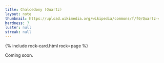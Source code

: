 ```yaml
---
title: Chalcedony (Quartz)
layout: note
thumbnail: https://upload.wikimedia.org/wikipedia/commons/f/f0/Quartz-46809.jpg
hardness: 7
luster: null
streak: null
---
```

{% include rock-card.html rock=page %}

Coming soon.
